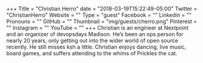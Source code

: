 +++
Title = "Christian Herro"
date = "2018-03-19T15:22:49-05:00"
Twitter = "ChristianHerro"
Website = ""
Type = "guest"
Facebook = ""
Linkedin = ""
Pronouns = ""
GitHub = ""
Thumbnail = "img/guests/cherro.png"
Pinterest = ""
Instagram = ""
YouTube = ""
+++
Christian is an engineer at Nextpoint and an organizer of devopsdays Madison. He’s been an ops person for nearly 20 years, only getting out into the wider world of open source recently. He still misses ksh a little. Christian enjoys dancing, live music, board games, and suffers attending to the whims of Prickles the cat.
